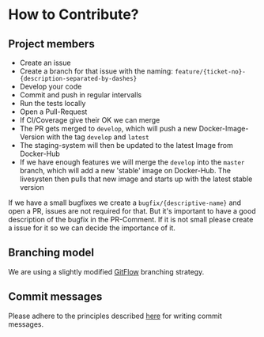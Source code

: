 # How to Contribute?

## Project members

- Create an issue
- Create a branch for that issue with the naming: 
  `feature/{ticket-no}-{description-separated-by-dashes}`
- Develop your code
- Commit and push in regular intervalls
- Run the tests locally
- Open a Pull-Request
- If CI/Coverage give their OK we can merge
- The PR gets merged to `develop`, which will push a new Docker-Image-Version with the tag `develop` and `latest`
- The staging-system will then be updated to the latest Image from Docker-Hub
- If we have enough features we will merge the `develop` into the `master` branch, which will add 
  a new 'stable' image on Docker-Hub. 
  The livesysten then pulls that new image and starts up with the latest stable version

If we have a small bugfixes we create a `bugfix/{descriptive-name}` and open a PR, issues are not required 
for that. But it's important to have a good description of the bugfix in the PR-Comment.
If it is not small please create a issue for it so we can decide the importance of it.


## Branching model

We are using a slightly modified [GitFlow](https://datasift.github.io/gitflow/IntroducingGitFlow.html) branching strategy.


## Commit messages

Please adhere to the principles described [here](https://chris.beams.io/posts/git-commit/) for 
writing commit messages.
